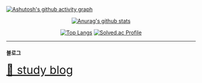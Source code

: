 

[![Ashutosh's github activity graph](https://activity-graph.herokuapp.com/graph?username=ag502&hide_border=true&theme=react-dark)](https://github.com/ashutosh00710/github-readme-activity-graph)

<div align="center">
  
[![Anurag's github stats](https://github-readme-stats.vercel.app/api?username=ag502&theme=react&show_icons=true,issues&count_private=true)](https://github.com/anuraghazra/github-readme-stats)</br>

[![Top Langs](https://github-readme-stats.vercel.app/api/top-langs/?username=ag502&layout=compact)](https://github.com/anuraghazra/github-readme-stats)
[![Solved.ac Profile](http://mazassumnida.wtf/api/v2/generate_badge?boj=ag502)](https://solved.ac/ag502/)

</div>

-----

#### 블로그
<a href="https://velog.io/@ag502" style="font-size: 30px">📗 study blog</a>
